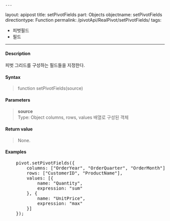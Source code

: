 	---
layout: apipost
title: setPivotFields
part: Objects
objectname: setPivotFields
directiontype: Function
permalink: /pivotApi/RealPivot/setPivotFields/
tags:
  - 피벗필드
  - 필드
---


#### Description

 피벗 그리드를 구성하는 필드들을 지정한다.    

#### Syntax

> function setPivotFields(source)

#### Parameters

> **source**  
> Type: Object 
> columns, rows, values 배열로 구성된 객체    

#### Return value

> None.

#### Examples 

<pre class="prettyprint">
	pivot.setPivotFields({
	    columns: ["OrderYear", "OrderQuarter", "OrderMonth"],
	    rows: ["CustomerID", "ProductName"],
	    values: [{
	        name: "Quantity",
	        expression: "sum"
	    }, {
	        name: "UnitPrice",
	        expression: "max"
	    }]
	});
</pre>

